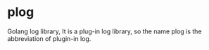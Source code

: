 # plog
Golang log library, It is a plug-in log library, so the name plog is the abbreviation of plugin-in log.

